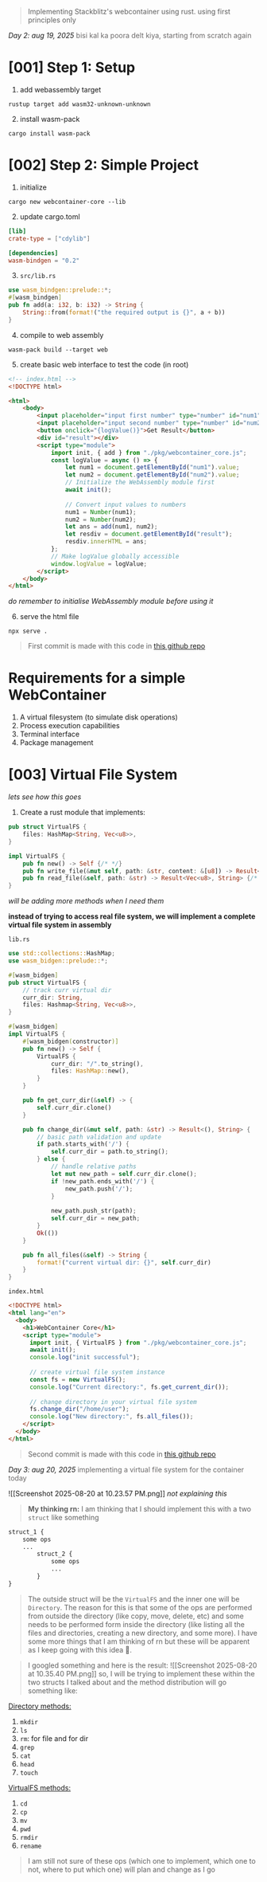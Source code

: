 > Implementing Stackblitz's webcontainer using rust.
> using first principles only

_Day 2: aug 19, 2025_
<span style="color:rgb(108, 106, 106)">bisi kal ka poora delt kiya, starting from scratch again</span>

# [001] Step 1: Setup

1. add webassembly target
```shell
rustup target add wasm32-unknown-unknown
```

2. install wasm-pack
```shell
cargo install wasm-pack
```

# [002] Step 2: Simple Project

1. initialize
```shell
cargo new webcontainer-core --lib
```

2. update cargo.toml
```toml
[lib]
crate-type = ["cdylib"]

[dependencies]
wasm-bindgen = "0.2"
```

3. `src/lib.rs`
```rust
use wasm_bindgen::prelude::*;
#[wasm_bindgen]
pub fn add(a: i32, b: i32) -> String {
	String::from(format!("the required output is {}", a + b))
}
```

4. compile to web assembly
```shell
wasm-pack build --target web
```

5. create basic web interface to test the code (in root)
```html
<!-- index.html -->
<!DOCTYPE html>

<html>
	<body>
		<input placeholder="input first number" type="number" id="num1" />
		<input placeholder="input second number" type="number" id="num2" />
		<button onclick="{logValue()}">Get Result</button>
		<div id="result"></div>
		<script type="module">
			import init, { add } from "./pkg/webcontainer_core.js";
			const logValue = async () => {
				let num1 = document.getElementById("num1").value;
				let num2 = document.getElementById("num2").value;
				// Initialize the WebAssembly module first
				await init();
				
				// Convert input values to numbers
				num1 = Number(num1);
				num2 = Number(num2);
				let ans = add(num1, num2);
				let resdiv = document.getElementById("result");
				resdiv.innerHTML = ans;
			};
			// Make logValue globally accessible
			window.logValue = logValue;
		</script>
	</body>
</html>
```
_do remember to initialise WebAssembly module before using it_

6. serve the html file
```shell
npx serve .
```

> First commit is made with this code in [this github repo](https://github.com/dwi11harsh/v1.webcontainer)
# Requirements for a simple WebContainer

1. A virtual filesystem (to simulate disk operations)
2. Process execution capabilities
3. Terminal interface
4. Package management

# [003] Virtual File System
_lets see how this goes_

1. Create a rust module that implements:
```rust
pub struct VirtualFS {
	files: HashMap<String, Vec<u8>>,
}

impl VirtualFS {
	pub fn new() -> Self {/* */}
	pub fn write_file(&mut self, path: &str, content: &[u8]) -> Result<(), String> {/* */}
	pub fn read_file(&self, path: &str) -> Result<Vec<u8>, String> {/* */}
}
```
_will be adding more methods when I need them_

**instead of trying to access real file system, we will implement a complete virtual file system in assembly**

`lib.rs`
```rust
use std::collections::HashMap;
use wasm_bidgen::prelude::*;

#[wasm_bidgen]
pub struct VirtualFS {
	// track curr virtual dir
	curr_dir: String,
	files: Hashmap<String, Vec<u8>>,
}

#[wasm_bidgen]
impl VirtualFS {
	#[wasm_bidgen(constructor)]
	pub fn new() -> Self {
		VirtualFS {
			curr_dir: "/".to_string(),
			files: HashMap::new(),
		}
	}

	pub fn get_curr_dir(&self) -> {
		self.curr_dir.clone()
	}

	pub fn change_dir(&mut self, path: &str) -> Result<(), String> {
		// basic path validation and update
		if path.starts_with('/') {
			self.curr_dir = path.to_string();
		} else {
			// handle relative paths
			let mut new_path = self.curr_dir.clone();
			if !new_path.ends_with('/') {
				new_path.push('/');
			}
			
			new_path.push_str(path);
			self.curr_dir = new_path;
		}
		Ok(())
	}

	pub fn all_files(&self) -> String {
		format!("current virtual dir: {}", self.curr_dir)
	}
}
```

`index.html`
```html
<!DOCTYPE html>
<html lang="en">
  <body>
    <h1>WebContainer Core</h1>
    <script type="module">
      import init, { VirtualFS } from "./pkg/webcontainer_core.js";
      await init();
      console.log("init successful");
      
      // create virtual file system instance
      const fs = new VirtualFS();
      console.log("Current directory:", fs.get_current_dir());
      
      // change directory in your virtual file system
      fs.change_dir("/home/user");
      console.log("New directory:", fs.all_files());
    </script>
  </body>
</html>
```

> Second commit is made with this code in [this github repo](https://github.com/dwi11harsh/v1.webcontainer)

_Day 3: aug 20, 2025_
<span style="color:rgb(108, 106, 106)">implementing a virtual file system for the container today</span> 

![[Screenshot 2025-08-20 at 10.23.57 PM.png]]
_not explaining this_

> **My thinking rn:** I am thinking that I should implement this with a two `struct` like something

```txt
struct_1 {
	some ops
	...
		struct_2 {
			some ops
			...
		}
}
```

> The outside struct will be the `VirtualFS` and the inner one will be `Directory`. The reason for this is that some of the ops are performed from outside the directory (like copy, move, delete, etc) and some needs to be performed form inside the directory (like listing all the files and directories, creating a new directory, and some more).
> I have some more things that I am thinking of rn but these will be apparent as I keep going with this idea 🤞. 

> I googled something and here is the result:
![[Screenshot 2025-08-20 at 10.35.40 PM.png]]
> so, I will be trying to implement these within the two structs I talked about and the method distribution will go something like:

<u>Directory methods:</u>
1. `mkdir`
2. `ls`
3. `rm`: for file and for dir
4. `grep`
5. `cat`
6. `head`
7. `touch`

<u>VirtualFS methods:</u>
1. `cd`
2. `cp`
3. `mv`
4. `pwd`
5. `rmdir`
6. `rename`

> I am still not sure of these ops (which one to implement, which one to not, where to put which one)
> will plan and change as I go


